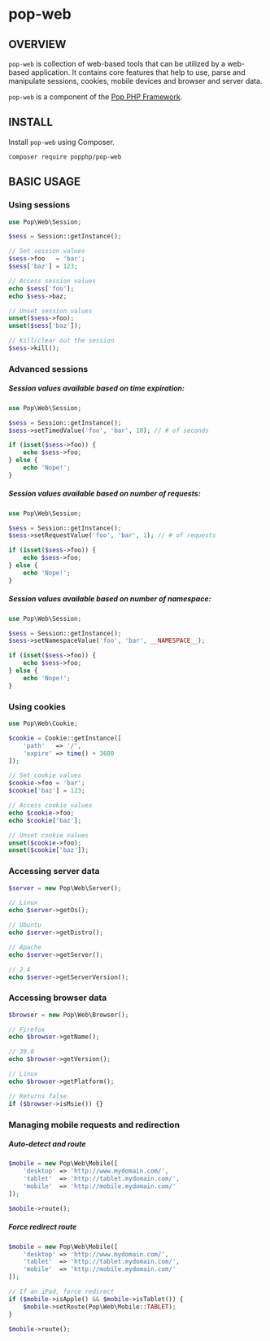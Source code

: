 pop-web
=======

OVERVIEW
--------
`pop-web` is collection of web-based tools that can be utilized by a web-based application.
It contains core features that help to use, parse and manipulate sessions, cookies, mobile
devices and browser and server data.

`pop-web` is a component of the [Pop PHP Framework](http://www.popphp.org/).

INSTALL
-------

Install `pop-web` using Composer.

    composer require popphp/pop-web

BASIC USAGE
-----------

### Using sessions

```php
use Pop\Web\Session;

$sess = Session::getInstance();

// Set session values
$sess->foo   = 'bar';
$sess['baz'] = 123;

// Access session values
echo $sess['foo'];
echo $sess->baz;

// Unset session values
unset($sess->foo);
unset($sess['baz']);

// Kill/clear out the session
$sess->kill();
```

### Advanced sessions

##### Session values available based on time expiration:

```php
use Pop\Web\Session;

$sess = Session::getInstance();
$sess->setTimedValue('foo', 'bar', 10); // # of seconds

if (isset($sess->foo)) {
    echo $sess->foo;
} else {
    echo 'Nope!';
}
```

##### Session values available based on number of requests:

```php
use Pop\Web\Session;

$sess = Session::getInstance();
$sess->setRequestValue('foo', 'bar', 1); // # of requests

if (isset($sess->foo)) {
    echo $sess->foo;
} else {
    echo 'Nope!';
}
```

##### Session values available based on number of namespace:

```php
use Pop\Web\Session;

$sess = Session::getInstance();
$sess->setNamespaceValue('foo', 'bar', __NAMESPACE__);

if (isset($sess->foo)) {
    echo $sess->foo;
} else {
    echo 'Nope!';
}
```

### Using cookies

```php
use Pop\Web\Cookie;

$cookie = Cookie::getInstance([
    'path'   => '/',
    'expire' => time() + 3600
]);

// Set cookie values
$cookie->foo = 'bar';
$cookie['baz'] = 123;

// Access cookie values
echo $cookie->foo;
echo $cookie['baz'];

// Unset cookie values
unset($cookie->foo);
unset($cookie['baz']);
```

### Accessing server data

```php
$server = new Pop\Web\Server();

// Linux
echo $server->getOs();

// Ubuntu
echo $server->getDistro();

// Apache
echo $server->getServer();

// 2.4
echo $server->getServerVersion();
```

### Accessing browser data

```php
$browser = new Pop\Web\Browser();

// Firefox
echo $browser->getName();

// 39.0
echo $browser->getVersion();

// Linux
echo $browser->getPlatform();

// Returns false
if ($browser->isMsie()) {}
```

### Managing mobile requests and redirection

##### Auto-detect and route

```php
$mobile = new Pop\Web\Mobile([
    'desktop' => 'http://www.mydomain.com/',
    'tablet'  => 'http://tablet.mydomain.com/',
    'mobile'  => 'http://mobile.mydomain.com/'
]);

$mobile->route();
```

##### Force redirect route

```php
$mobile = new Pop\Web\Mobile([
    'desktop' => 'http://www.mydomain.com/',
    'tablet'  => 'http://tablet.mydomain.com/',
    'mobile'  => 'http://mobile.mydomain.com/'
]);

// If an iPad, force redirect
if ($mobile->isApple() && $mobile->isTablet()) {
    $mobile->setRoute(Pop\Web\Mobile::TABLET);
}

$mobile->route();
```
